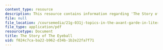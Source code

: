 ```yaml
---
content_type: resource
description: This resource contains information regarding 'The Story of The Eyeball'.
file: null
file_location: /coursemedia/21g-031j-topics-in-the-avant-garde-in-literature-and-cinema-spring-2003/f024c7caba22b962d34b1b2e22fa7f71_MIT21G_031JS03_thestoryey.pdf
file_type: application/pdf
resourcetype: Document
title: The Story of The Eyeball
uid: f024c7ca-ba22-b962-d34b-1b2e22fa7f71
---
```

